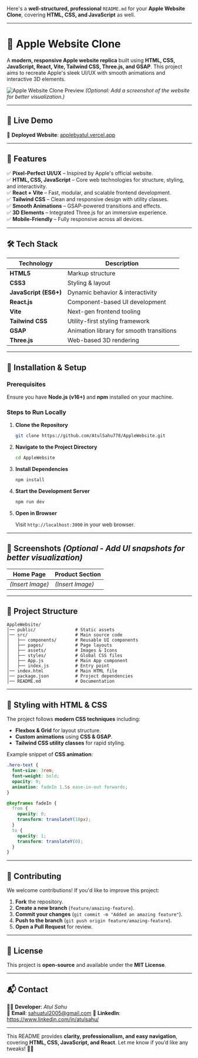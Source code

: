 Here's a **well-structured, professional** `README.md` for your **Apple Website Clone**, covering **HTML, CSS, and JavaScript** as well.  

---

# 🍏 Apple Website Clone  

A **modern, responsive Apple website replica** built using **HTML, CSS, JavaScript, React, Vite, Tailwind CSS, Three.js, and GSAP**. This project aims to recreate Apple's sleek UI/UX with smooth animations and interactive 3D elements.  

![Apple Website Clone Preview](https://your-image-url.com) *(Optional: Add a screenshot of the website for better visualization.)*  

---

## 🚀 Live Demo  

🔗 **Deployed Website**: [applebyatul.vercel.app](https://applebyatul.vercel.app)  

---

## 📌 Features  

✅ **Pixel-Perfect UI/UX** – Inspired by Apple's official website.  
✅ **HTML, CSS, JavaScript** – Core web technologies for structure, styling, and interactivity.  
✅ **React + Vite** – Fast, modular, and scalable frontend development.  
✅ **Tailwind CSS** – Clean and responsive design with utility classes.  
✅ **Smooth Animations** – GSAP-powered transitions and effects.  
✅ **3D Elements** – Integrated Three.js for an immersive experience.  
✅ **Mobile-Friendly** – Fully responsive across all devices.  

---

## 🛠️ Tech Stack  

| Technology   | Description |
|-------------|------------|
| **HTML5** | Markup structure |
| **CSS3** | Styling & layout |
| **JavaScript (ES6+)** | Dynamic behavior & interactivity |
| **React.js** | Component-based UI development |
| **Vite** | Next-gen frontend tooling |
| **Tailwind CSS** | Utility-first styling framework |
| **GSAP** | Animation library for smooth transitions |
| **Three.js** | Web-based 3D rendering |

---

## 🚀 Installation & Setup  

### Prerequisites  
Ensure you have **Node.js (v16+)** and **npm** installed on your machine.  

### Steps to Run Locally  

1. **Clone the Repository**  

   ```bash
   git clone https://github.com/AtulSahu778/AppleWebsite.git
   ```

2. **Navigate to the Project Directory**  

   ```bash
   cd AppleWebsite
   ```

3. **Install Dependencies**  

   ```bash
   npm install
   ```

4. **Start the Development Server**  

   ```bash
   npm run dev
   ```

5. **Open in Browser**  

   Visit `http://localhost:3000` in your web browser.  

---

## 📸 Screenshots *(Optional - Add UI snapshots for better visualization)*  

| Home Page  | Product Section |
|------------|----------------|
| *(Insert Image)* | *(Insert Image)* |

---

## 📂 Project Structure  

```
AppleWebsite/
│── public/               # Static assets
│── src/                  # Main source code
│   ├── components/       # Reusable UI components
│   ├── pages/            # Page layouts
│   ├── assets/           # Images & Icons
│   ├── styles/           # Global CSS files
│   ├── App.js            # Main App component
│   ├── index.js          # Entry point
│── index.html            # Main HTML file
│── package.json          # Project dependencies
│── README.md             # Documentation
```

---

## 🎨 Styling with HTML & CSS  

The project follows **modern CSS techniques** including:  
- **Flexbox & Grid** for layout structure.  
- **Custom animations** using **CSS & GSAP**.  
- **Tailwind CSS utility classes** for rapid styling.  

Example snippet of **CSS animation**:  

```css
.hero-text {
  font-size: 3rem;
  font-weight: bold;
  opacity: 0;
  animation: fadeIn 1.5s ease-in-out forwards;
}

@keyframes fadeIn {
  from {
    opacity: 0;
    transform: translateY(10px);
  }
  to {
    opacity: 1;
    transform: translateY(0);
  }
}
```

---

## 🤝 Contributing  

We welcome contributions! If you'd like to improve this project:  

1. **Fork** the repository.  
2. **Create a new branch** (`feature/amazing-feature`).  
3. **Commit your changes** (`git commit -m "Added an amazing feature"`).  
4. **Push to the branch** (`git push origin feature/amazing-feature`).  
5. **Open a Pull Request** for review.  

---

## 📝 License  

This project is **open-source** and available under the **MIT License**.  

---

## 📬 Contact  

👨‍💻 **Developer**: *Atul Sahu*  
📧 **Email**: sahuatul2005@gmail.com 
💼 **LinkedIn**: https://www.linkedin.com/in/atulsahu/ 
 

---

This README provides **clarity, professionalism, and easy navigation**, covering **HTML, CSS, JavaScript, and React**. Let me know if you’d like any tweaks! 🚀🔥

